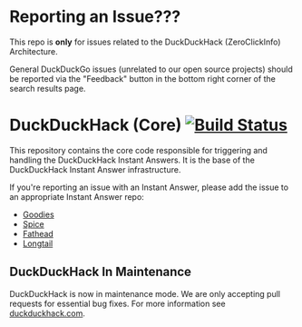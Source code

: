 # Reporting an Issue???

This repo is **only** for issues related to the DuckDuckHack (ZeroClickInfo) Architecture.

General DuckDuckGo issues (unrelated to our open source projects) should be reported via the "Feedback" button in the bottom right corner of the search results page.

# DuckDuckHack (Core) [![Build Status](https://travis-ci.org/duckduckgo/duckduckgo.png?branch=master)](https://travis-ci.org/duckduckgo/duckduckgo)

This repository contains the core code responsible for triggering and handling the DuckDuckHack Instant Answers. It is the base of the DuckDuckHack Instant Answer infrastructure.  

If you're reporting an issue with an Instant Answer, please add the issue to an appropriate Instant Answer repo:
- [Goodies](https://github.com/duckduckgo/zeroclickinfo-goodies/issues)
- [Spice](https://github.com/duckduckgo/zeroclickinfo-spice/issues)
- [Fathead](https://github.com/duckduckgo/zeroclickinfo-fathead/issues)
- [Longtail](https://github.com/duckduckgo/zeroclickinfo-longtail/issues)

## DuckDuckHack In Maintenance

DuckDuckHack is now in maintenance mode. We are only accepting pull requests for essential bug fixes. For more information see [duckduckhack.com](https://duckduckhack.com). 

